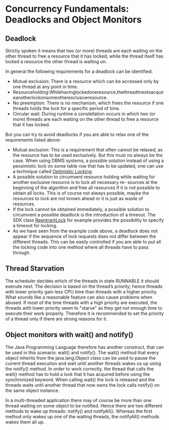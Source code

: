 # Concurrency Fundamentals: Deadlocks and Object Monitors

## Deadlock

Strictly spoken it means that two (or more) threads are each waiting on the other thread to free a resource that it has locked, while the thread itself has locked a resource the other thread is waiting on.

In general the following requirements for a deadlock can be identified:
- Mutual exclusion: There is a resource which can be accessed only by one thread at any point in time.
- Resourceholding:Whilehavinglockedoneresource,thethreadtriestoacquireanotherlockonsomeotherexclusiveresource.
- No preemption: There is no mechanism, which frees the resource if one threads holds the lock for a specific period of time.
- Circular wait: During runtime a constellation occurs in which two (or more) threads are each waiting on the other thread to free a resource that it has locked.

But you can try to avoid deadlocks if you are able to relax one of the requirements listed above:
- Mutual exclusion: This is a requirement that often cannot be relaxed, as the resource has to be used exclusively. But this must no always be the case. When using DBMS systems, a possible solution instead of using a pessimistic lock on some table row that has to be updated, one can use a technique called [Optimistic Locking]("https://en.wikipedia.org/wiki/Optimistic_concurrency_control").
- A possible solution to circumvent resource holding while waiting for another exclusive resource is to lock all necessary re- sources at the beginning of the algorithm and free all resources if it is not possible to obtain all locks. This is of course not always possible, maybe the resources to lock are not known ahead or it is just as waste of resources.
- If the lock cannot be obtained immediately, a possible solution to circumvent a possible deadlock is the introduction of a timeout. The SDK class [ReentrantLock]("https://docs.oracle.com/javase/7/docs/api/java/util/concurrent/locks/ReentrantLock.html") for example provides the possibility to specify a timeout for locking.
- As we have seen from the example code above, a deadlock does not appear if the sequence of lock requests does not differ between the different threads. This can be easily controlled if you are able to put all the locking code into one method where all threads have to pass through.

##  Thread Starvation

The scheduler decides which of the threads in state RUNNABLE it should execute next. The decision is based on the thread’s priority; hence threads with lower priority gain less CPU time than threads with a higher priority. What sounds like a reasonable feature can also cause problems when abused. If most of the time threads with a high priority are executed, the threads with lower priority seem to "starve" as they get not enough time to execute their work properly. Therefore it is recommended to set the priority of a thread only if there are strong reasons for it.

## Object monitors with wait() and notify()

The Java Programming Language therefore has another construct, that can be used in this scenario: wait() and notify(). The wait() method that every object inherits from the java.lang.Object class can be used to pause the current thread execution and wait until another threads wakes us up using the notify() method. In order to work correctly, the thread that calls the wait() method has to hold a lock that it has acquired before using the synchronized keyword. When calling wait() the lock is released and the threads waits until another thread that now owns the lock calls notify() on the same object instance.

In a multi-threaded application there may of course be more than one thread waiting on some object to be notified. Hence there are two different methods to wake up threads: notify() and notifyAll(). Whereas the first method only wakes up one of the waiting threads, the notifyAll() methods wakes them all up. 
